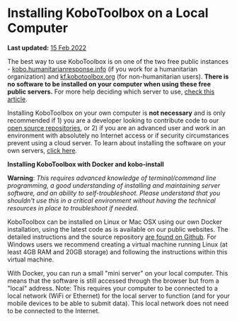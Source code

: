 # Installing KoboToolbox on a Local Computer
**Last updated:** <a href="https://github.com/kobotoolbox/docs/blob/511ea4cb3c698a4b45e7c2b4efd1af4e356e811f/source/kobo_local_computer.md" class="reference">15 Feb 2022</a>

The best way to use KoboToolbox is on one of the two free public instances -
[kobo.humanitarianresponse.info](https://kobo.humanitarianresponse.info/) (if
you work for a humanitarian organization) and
[kf.kobotoolbox.org](https://kf.kobotoolbox.org/) (for non-humanitarian users).
**There is no software to be installed on your computer when using these free
public servers.** For more help deciding which server to use,
[check this article](server.md).

Installing KoboToolbox on your own computer is **not necessary** and is only
recommended if 1) you are a developer looking to contribute code to our
[open source repositories](https://github.com/kobotoolbox), or 2) if you are an
advanced user and work in an environment with absolutely no Internet access or
if security circumstances prevent using a cloud server. To learn about
installing the software on your own servers, [click here](kobo_your_servers.md).

**Installing KoboToolbox with Docker and kobo-install**

**Warning**: _This requires advanced knowledge of terminal/command line
programming, a good understanding of installing and maintaining server software,
and an ability to self-troubleshoot. Please understand that you shouldn't use
this in a critical environment without having the technical resources in place
to troubleshoot if needed._

KoboToolbox can be installed on Linux or Mac OSX using our own Docker
installation, using the latest code as is available on our public websites. The
detailed instructions and the source repository
[are found on Github](https://github.com/kobotoolbox/kobo-install). For Windows
users we recommend creating a virtual machine running Linux (at least 4GB RAM
and 20GB storage) and following the instructions within this virtual machine.

With Docker, you can run a small "mini server" on your local computer. This
means that the software is still accessed through the browser but from a "local"
address. Note: This requires your computer to be connected to a local network
(WiFi or Ethernet) for the local server to function (and for your mobile devices
to be able to submit data). This local network does not need to be connected to
the Internet.
